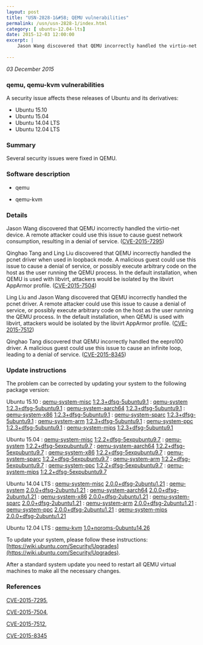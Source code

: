```yaml
---
layout: post
title: "USN-2828-1&#58; QEMU vulnerabilities"
permalink: /usn/usn-2828-1/index.html
category: [ ubuntu-12.04-lts]
date: 2015-12-03 12:00:00
excerpt: |
    Jason Wang discovered that QEMU incorrectly handled the virtio-net device. A remote attacker could use this issue to cause guest network consumption, resulting in a denial of service. ([CVE-2015-7295](http://people.ubuntu.com/~ubuntu-security/cve/CVE-2015-7295))
    
--- 
```

 
 

*03 December 2015*

### qemu, qemu-kvm vulnerabilities

A security issue affects these releases of Ubuntu and its derivatives:

* Ubuntu 15.10
* Ubuntu 15.04
* Ubuntu 14.04 LTS
* Ubuntu 12.04 LTS

### Summary

Several security issues were fixed in QEMU. 

### Software description

* qemu 

* qemu-kvm 

### Details

Jason Wang discovered that QEMU incorrectly handled the virtio-net device. A remote attacker could use this issue to cause guest network consumption, resulting in a denial of service. ([CVE-2015-7295](http://people.ubuntu.com/~ubuntu-security/cve/CVE-2015-7295))

Qinghao Tang and Ling Liu discovered that QEMU incorrectly handled the pcnet driver when used in loopback mode. A malicious guest could use this issue to cause a denial of service, or possibly execute arbitrary code on the host as the user running the QEMU process. In the default installation, when QEMU is used with libvirt, attackers would be isolated by the libvirt AppArmor profile. ([CVE-2015-7504](http://people.ubuntu.com/~ubuntu-security/cve/CVE-2015-7504))

Ling Liu and Jason Wang discovered that QEMU incorrectly handled the pcnet driver. A remote attacker could use this issue to cause a denial of service, or possibly execute arbitrary code on the host as the user running the QEMU process. In the default installation, when QEMU is used with libvirt, attackers would be isolated by the libvirt AppArmor profile. ([CVE-2015-7512](http://people.ubuntu.com/~ubuntu-security/cve/CVE-2015-7512))

Qinghao Tang discovered that QEMU incorrectly handled the eepro100 driver. A malicious guest could use this issue to cause an infinite loop, leading to a denial of service. ([CVE-2015-8345](http://people.ubuntu.com/~ubuntu-security/cve/CVE-2015-8345)) 

### Update instructions

The problem can be corrected by updating your system to the following package version:

Ubuntu 15.10
 : [qemu-system-misc](https://launchpad.net/ubuntu/+source/qemu) <span> [1:2.3+dfsg-5ubuntu9.1](https://launchpad.net/ubuntu/+source/qemu/1:2.3+dfsg-5ubuntu9.1) </span> 
 : [qemu-system](https://launchpad.net/ubuntu/+source/qemu) <span> [1:2.3+dfsg-5ubuntu9.1](https://launchpad.net/ubuntu/+source/qemu/1:2.3+dfsg-5ubuntu9.1) </span> 
 : [qemu-system-aarch64](https://launchpad.net/ubuntu/+source/qemu) <span> [1:2.3+dfsg-5ubuntu9.1](https://launchpad.net/ubuntu/+source/qemu/1:2.3+dfsg-5ubuntu9.1) </span> 
 : [qemu-system-x86](https://launchpad.net/ubuntu/+source/qemu) <span> [1:2.3+dfsg-5ubuntu9.1](https://launchpad.net/ubuntu/+source/qemu/1:2.3+dfsg-5ubuntu9.1) </span> 
 : [qemu-system-sparc](https://launchpad.net/ubuntu/+source/qemu) <span> [1:2.3+dfsg-5ubuntu9.1](https://launchpad.net/ubuntu/+source/qemu/1:2.3+dfsg-5ubuntu9.1) </span> 
 : [qemu-system-arm](https://launchpad.net/ubuntu/+source/qemu) <span> [1:2.3+dfsg-5ubuntu9.1](https://launchpad.net/ubuntu/+source/qemu/1:2.3+dfsg-5ubuntu9.1) </span> 
 : [qemu-system-ppc](https://launchpad.net/ubuntu/+source/qemu) <span> [1:2.3+dfsg-5ubuntu9.1](https://launchpad.net/ubuntu/+source/qemu/1:2.3+dfsg-5ubuntu9.1) </span> 
 : [qemu-system-mips](https://launchpad.net/ubuntu/+source/qemu) <span> [1:2.3+dfsg-5ubuntu9.1](https://launchpad.net/ubuntu/+source/qemu/1:2.3+dfsg-5ubuntu9.1) </span> 

Ubuntu 15.04
 : [qemu-system-misc](https://launchpad.net/ubuntu/+source/qemu) <span> [1:2.2+dfsg-5expubuntu9.7](https://launchpad.net/ubuntu/+source/qemu/1:2.2+dfsg-5expubuntu9.7) </span> 
 : [qemu-system](https://launchpad.net/ubuntu/+source/qemu) <span> [1:2.2+dfsg-5expubuntu9.7](https://launchpad.net/ubuntu/+source/qemu/1:2.2+dfsg-5expubuntu9.7) </span> 
 : [qemu-system-aarch64](https://launchpad.net/ubuntu/+source/qemu) <span> [1:2.2+dfsg-5expubuntu9.7](https://launchpad.net/ubuntu/+source/qemu/1:2.2+dfsg-5expubuntu9.7) </span> 
 : [qemu-system-x86](https://launchpad.net/ubuntu/+source/qemu) <span> [1:2.2+dfsg-5expubuntu9.7](https://launchpad.net/ubuntu/+source/qemu/1:2.2+dfsg-5expubuntu9.7) </span> 
 : [qemu-system-sparc](https://launchpad.net/ubuntu/+source/qemu) <span> [1:2.2+dfsg-5expubuntu9.7](https://launchpad.net/ubuntu/+source/qemu/1:2.2+dfsg-5expubuntu9.7) </span> 
 : [qemu-system-arm](https://launchpad.net/ubuntu/+source/qemu) <span> [1:2.2+dfsg-5expubuntu9.7](https://launchpad.net/ubuntu/+source/qemu/1:2.2+dfsg-5expubuntu9.7) </span> 
 : [qemu-system-ppc](https://launchpad.net/ubuntu/+source/qemu) <span> [1:2.2+dfsg-5expubuntu9.7](https://launchpad.net/ubuntu/+source/qemu/1:2.2+dfsg-5expubuntu9.7) </span> 
 : [qemu-system-mips](https://launchpad.net/ubuntu/+source/qemu) <span> [1:2.2+dfsg-5expubuntu9.7](https://launchpad.net/ubuntu/+source/qemu/1:2.2+dfsg-5expubuntu9.7) </span> 

Ubuntu 14.04 LTS
 : [qemu-system-misc](https://launchpad.net/ubuntu/+source/qemu) <span> [2.0.0+dfsg-2ubuntu1.21](https://launchpad.net/ubuntu/+source/qemu/2.0.0+dfsg-2ubuntu1.21) </span> 
 : [qemu-system](https://launchpad.net/ubuntu/+source/qemu) <span> [2.0.0+dfsg-2ubuntu1.21](https://launchpad.net/ubuntu/+source/qemu/2.0.0+dfsg-2ubuntu1.21) </span> 
 : [qemu-system-aarch64](https://launchpad.net/ubuntu/+source/qemu) <span> [2.0.0+dfsg-2ubuntu1.21](https://launchpad.net/ubuntu/+source/qemu/2.0.0+dfsg-2ubuntu1.21) </span> 
 : [qemu-system-x86](https://launchpad.net/ubuntu/+source/qemu) <span> [2.0.0+dfsg-2ubuntu1.21](https://launchpad.net/ubuntu/+source/qemu/2.0.0+dfsg-2ubuntu1.21) </span> 
 : [qemu-system-sparc](https://launchpad.net/ubuntu/+source/qemu) <span> [2.0.0+dfsg-2ubuntu1.21](https://launchpad.net/ubuntu/+source/qemu/2.0.0+dfsg-2ubuntu1.21) </span> 
 : [qemu-system-arm](https://launchpad.net/ubuntu/+source/qemu) <span> [2.0.0+dfsg-2ubuntu1.21](https://launchpad.net/ubuntu/+source/qemu/2.0.0+dfsg-2ubuntu1.21) </span> 
 : [qemu-system-ppc](https://launchpad.net/ubuntu/+source/qemu) <span> [2.0.0+dfsg-2ubuntu1.21](https://launchpad.net/ubuntu/+source/qemu/2.0.0+dfsg-2ubuntu1.21) </span> 
 : [qemu-system-mips](https://launchpad.net/ubuntu/+source/qemu) <span> [2.0.0+dfsg-2ubuntu1.21](https://launchpad.net/ubuntu/+source/qemu/2.0.0+dfsg-2ubuntu1.21) </span> 

Ubuntu 12.04 LTS
 : [qemu-kvm](https://launchpad.net/ubuntu/+source/qemu-kvm) <span> [1.0+noroms-0ubuntu14.26](https://launchpad.net/ubuntu/+source/qemu-kvm/1.0+noroms-0ubuntu14.26) </span> 

To update your system, please follow these instructions: [https://wiki.ubuntu.com/Security/Upgrades](https://wiki.ubuntu.com/Security/Upgrades).

After a standard system update you need to restart all QEMU virtual machines to make all the necessary changes. 

### References

 
 [CVE-2015-7295](http://people.ubuntu.com/~ubuntu-security/cve/CVE-2015-7295), 

 [CVE-2015-7504](http://people.ubuntu.com/~ubuntu-security/cve/CVE-2015-7504), 

 [CVE-2015-7512](http://people.ubuntu.com/~ubuntu-security/cve/CVE-2015-7512), 

 [CVE-2015-8345](http://people.ubuntu.com/~ubuntu-security/cve/CVE-2015-8345)
 

